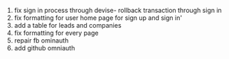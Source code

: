 1. fix sign in process through devise- rollback transaction through sign in
2. fix formatting for user home page for sign up and sign in'
3. add a table for leads and companies
4. fix formatting for every page
5. repair fb ominauth
6. add github omniauth
